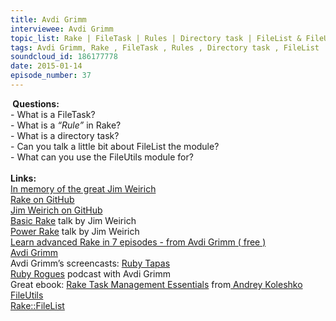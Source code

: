 ```yaml
--- 
title: Avdi Grimm
interviewee: Avdi Grimm
topic_list: Rake | FileTask | Rules | Directory task | FileList & FileUtils modules
tags: Avdi Grimm, Rake , FileTask , Rules , Directory task , FileList  FileUtils modules
soundcloud_id: 186177778
date: 2015-01-14
episode_number: 37
---
```

 
<p class="show_notes_display"><b> Questions:</b><br>- What is a FileTask?<br>- What is a <i>“Rule”</i> in Rake?<br>- What is a directory task?<br>- Can you talk a little bit about FileList the module?<br>- What can you use the FileUtils module for?<br><br><b>Links:</b><br><a rel="nofollow" target="_blank" href="http://www.youtube.com/watch?v=2ZHJSrF52bc">In memory of the great Jim Weirich</a><br><a rel="nofollow" target="_blank" href="https://github.com/jimweirich/rake">Rake on GitHub</a><br><a rel="nofollow" target="_blank" href="https://github.com/jimweirich">Jim Weirich on GitHub</a><br><a rel="nofollow" target="_blank" href="http://www.youtube.com/watch?v=AFPWDzHWjEY">Basic Rake</a> talk by Jim Weirich<br><a rel="nofollow" target="_blank" href="http://www.youtube.com/watch?v=KaEqZtulOus">Power Rake</a> talk by Jim Weirich<br><a rel="nofollow" target="_blank" href="http://devblog.avdi.org/2014/04/30/learn-advanced-rake-in-7-episodes/">Learn advanced Rake in 7 episodes - from Avdi Grimm ( free )</a><br><a rel="nofollow" target="_blank" href="http://about.avdi.org/">Avdi Grimm</a><br>Avdi Grimm’s screencasts: <a rel="nofollow" target="_blank" href="http://www.rubytapas.com/">Ruby Tapas</a><br><a rel="nofollow" target="_blank" href="http://devchat.tv/ruby-rogues/">Ruby Rogues</a> podcast with Avdi Grimm<br>Great ebook: <a rel="nofollow" target="_blank" href="http://www.amazon.com/Rake-Management-Essentials-Andrey-Koleshko/dp/1783280778">Rake Task Management Essentials</a> from<a rel="nofollow" target="_blank" href="https://twitter.com/ka8725"> Andrey Koleshko</a><br><a rel="nofollow" target="_blank" href="http://www.ruby-doc.org/stdlib-2.0/libdoc/rake/rdoc/FileUtils.html">FileUtils</a><br><a rel="nofollow" target="_blank" href="http://ruby-doc.org/stdlib-2.1.1/libdoc/rake/rdoc/Rake/FileList.html">Rake::FileList</a><br><br></p>

